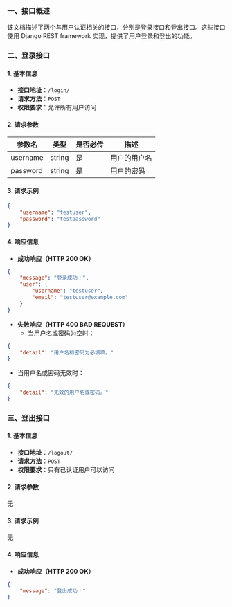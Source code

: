 ### 一、接口概述
该文档描述了两个与用户认证相关的接口，分别是登录接口和登出接口。这些接口使用 Django REST framework 实现，提供了用户登录和登出的功能。

### 二、登录接口

#### 1. 基本信息
- **接口地址**：`/login/`
- **请求方法**：`POST`
- **权限要求**：允许所有用户访问

#### 2. 请求参数
| 参数名 | 类型 | 是否必传 | 描述 |
| ---- | ---- | ---- | ---- |
| username | string | 是 | 用户的用户名 |
| password | string | 是 | 用户的密码 |

#### 3. 请求示例
```json
{
    "username": "testuser",
    "password": "testpassword"
}
```

#### 4. 响应信息
- **成功响应（HTTP 200 OK）**
```json
{
    "message": "登录成功！",
    "user": {
        "username": "testuser",
        "email": "testuser@example.com"
    }
}
```
- **失败响应（HTTP 400 BAD REQUEST）**
  - 当用户名或密码为空时：
```json
{
    "detail": "用户名和密码为必填项。"
}
```
  - 当用户名或密码无效时：
```json
{
    "detail": "无效的用户名或密码。"
}
```

### 三、登出接口

#### 1. 基本信息
- **接口地址**：`/logout/`
- **请求方法**：`POST`
- **权限要求**：只有已认证用户可以访问

#### 2. 请求参数
无

#### 3. 请求示例
无

#### 4. 响应信息
- **成功响应（HTTP 200 OK）**
```json
{
    "message": "登出成功！"
}
```
